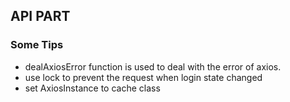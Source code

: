 ## API PART  

### Some Tips  
- dealAxiosError function is used to deal with the error of axios.
- use lock to prevent the request when login state changed  
- set AxiosInstance to cache class  
